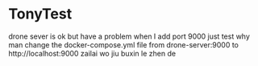 # TonyTest
drone sever is ok but have a problem
when I add port 9000 just test 
why man
change the docker-compose.yml file from drone-server:9000 to http://localhost:9000
zailai wo jiu buxin le zhen de 

